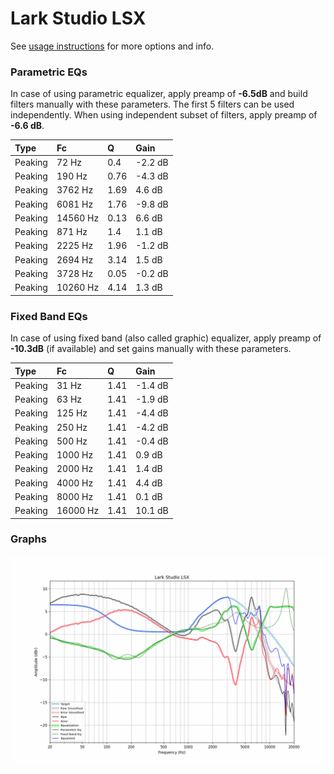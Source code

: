 # Lark Studio LSX
See [usage instructions](https://github.com/jaakkopasanen/AutoEq#usage) for more options and info.

### Parametric EQs
In case of using parametric equalizer, apply preamp of **-6.5dB** and build filters manually
with these parameters. The first 5 filters can be used independently.
When using independent subset of filters, apply preamp of **-6.6 dB**.

| Type    | Fc       |    Q | Gain    |
|:--------|:---------|:-----|:--------|
| Peaking | 72 Hz    | 0.4  | -2.2 dB |
| Peaking | 190 Hz   | 0.76 | -4.3 dB |
| Peaking | 3762 Hz  | 1.69 | 4.6 dB  |
| Peaking | 6081 Hz  | 1.76 | -9.8 dB |
| Peaking | 14560 Hz | 0.13 | 6.6 dB  |
| Peaking | 871 Hz   | 1.4  | 1.1 dB  |
| Peaking | 2225 Hz  | 1.96 | -1.2 dB |
| Peaking | 2694 Hz  | 3.14 | 1.5 dB  |
| Peaking | 3728 Hz  | 0.05 | -0.2 dB |
| Peaking | 10260 Hz | 4.14 | 1.3 dB  |

### Fixed Band EQs
In case of using fixed band (also called graphic) equalizer, apply preamp of **-10.3dB**
(if available) and set gains manually with these parameters.

| Type    | Fc       |    Q | Gain    |
|:--------|:---------|:-----|:--------|
| Peaking | 31 Hz    | 1.41 | -1.4 dB |
| Peaking | 63 Hz    | 1.41 | -1.9 dB |
| Peaking | 125 Hz   | 1.41 | -4.4 dB |
| Peaking | 250 Hz   | 1.41 | -4.2 dB |
| Peaking | 500 Hz   | 1.41 | -0.4 dB |
| Peaking | 1000 Hz  | 1.41 | 0.9 dB  |
| Peaking | 2000 Hz  | 1.41 | 1.4 dB  |
| Peaking | 4000 Hz  | 1.41 | 4.4 dB  |
| Peaking | 8000 Hz  | 1.41 | 0.1 dB  |
| Peaking | 16000 Hz | 1.41 | 10.1 dB |

### Graphs
![](./Lark%20Studio%20LSX.png)